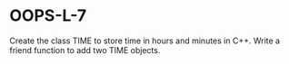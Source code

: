 # OOPS-L-7
Create the class TIME to store time in hours and minutes in C++. Write a friend function to add two TIME objects.
